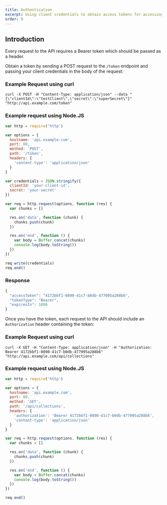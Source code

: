 ```yaml
---
title: Authentication
excerpt: Using client credentials to obtain access tokens for accessing your API
order: 9
---
```


## Introduction

Every request to the API requires a Bearer token which should be passed as a header.

Obtain a token by sending a POST request to the `/token` endpoint and passing your client credentials in the body of the request:

### Example Request using curl

```
curl -X POST -H "Content-Type: application/json" --data "{\"clientId\":\"testClient\",\"secret\":\"superSecret\"}" "http://api.example.com/token"
```

### Example request using Node.JS

```js
var http = require('http')

var options = {
  hostname: 'api.example.com',
  port: 80,
  method: 'POST',
  path: '/token',
  headers: {
    'content-type': 'application/json'
  }
}

var credentials = JSON.stringify({
  clientId: 'your-client-id',
  secret: 'your-secret'
})

var req = http.request(options, function (res) {
  var chunks = []

  res.on('data', function (chunk) {
    chunks.push(chunk)
  })

  res.on('end', function () {
    var body = Buffer.concat(chunks)
    console.log(body.toString())
  })
})

req.write(credentials)
req.end()
```

### Response

```js
{
  "accessToken": "4172bbf1-0890-41c7-b0db-477095a288b6",
  "tokenType": "Bearer",
  "expiresIn": 1800
}
```

Once you have the token, each request to the API should include an `Authorization` header containing the token:

### Example Request using curl

```
curl -X GET -H "Content-Type: application/json" -H "Authorization: Bearer 4172bbf1-0890-41c7-b0db-477095a288b6" "http://api.example.com/api/collections"
```

### Example request using Node.JS

```js
var http = require('http')

var options = {
  hostname: 'api.example.com',
  port: 80,
  method: 'GET',
  path: '/api/collections',
  headers: {
    'authorization': 'Bearer 4172bbf1-0890-41c7-b0db-477095a288b6',
    'content-type': 'application/json'
  }
}

var req = http.request(options, function (res) {
  var chunks = []

  res.on('data', function (chunk) {
    chunks.push(chunk)
  })

  res.on('end', function () {
    var body = Buffer.concat(chunks)
    console.log(body.toString())
  })
})

req.end()
```

